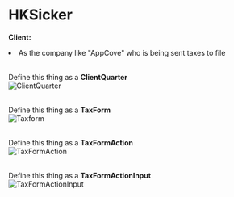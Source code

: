# HKSicker

<strong>Client:</strong>

<li>As the company like "AppCove" who is being sent taxes to file</li>
<br>


Define this thing as a <strong>ClientQuarter</strong><br>
![ClientQuarter](https://user-images.githubusercontent.com/104752620/174843131-bd5022fb-d584-42fb-afdf-944b0c165e65.jpg)
<br><br>




Define this thing as a <strong>TaxForm</strong><br>
![Taxform](![TaxForm](https://user-images.githubusercontent.com/104752620/174843843-77949fb9-9842-4cd8-b1d0-dc0df43bcacf.jpg))
<br><br>


Define this thing as a <strong>TaxFormAction</strong><br>
![TaxFormAction](/home/michael/Documents/2.jpg)
<br><br>

Define this thing as a <strong>TaxFormActionInput</strong><br>
![TaxFormActionInput](/home/michael/Documents/3.jpg)
